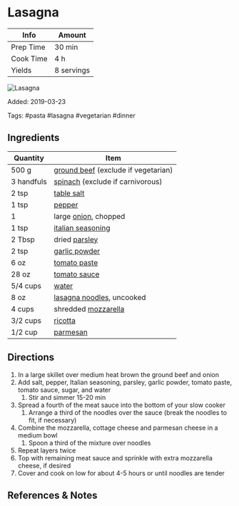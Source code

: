 # Lasagna

| Info      | Amount     |
| --------- | ---------- |
| Prep Time | 30 min     |
| Cook Time | 4 h        |
| Yields    | 8 servings |

![Lasagna](../_assets/lasagna.jpg)

Added: 2019-03-23

Tags: #pasta #lasagna #vegetarian #dinner

## Ingredients

| Quantity   | Item                                                                  |
| ---------- | --------------------------------------------------------------------- |
| 500 g      | [ground beef](../_ingredients/ground-beef.md) (exclude if vegetarian) |
| 3 handfuls | [spinach](../_ingredients/spinach.md) (exclude if carnivorous)        |
| 2 tsp      | [table salt](../_ingredients/table-salt.md)                           |
| 1 tsp      | [pepper](../_ingredients/pepper.md)                                   |
| 1          | large [onion](../_ingredients/onion.md), chopped                      |
| 1 tsp      | [italian seasoning](../_ingredients/italian-seasoning.md)             |
| 2 Tbsp     | dried [parsley](../_ingredients/parsley.md)                           |
| 2 tsp      | [garlic powder](../_ingredients/garlic-powder.md)                     |
| 6 oz       | [tomato paste](../_ingredients/tomato-paste.md)                       |
| 28 oz      | [tomato sauce](../_ingredients/tomato-sauce.md)                       |
| 5/4 cups   | [water](../_ingredients/water.md)                                     |
| 8 oz       | [lasagna noodles](../_ingredients/lasagna-noodles.md), uncooked       |
| 4 cups     | shredded [mozzarella](../_ingredients/mozzarella.md)                  |
| 3/2 cups   | [ricotta](../_ingredients/ricotta.md)                                 |
| 1/2 cup    | [parmesan](../_ingredients/parmesan.md)                               |

## Directions

1. In a large skillet over medium heat brown the ground beef and onion
2. Add salt, pepper, Italian seasoning, parsley, garlic powder, tomato paste, tomato sauce, sugar, and water
   1. Stir and simmer 15-20 min
3. Spread a fourth of the meat sauce into the bottom of your slow cooker
   1. Arrange a third of the noodles over the sauce (break the noodles to fit, if necessary)
4. Combine the mozzarella, cottage cheese and parmesan cheese in a medium bowl
   1. Spoon a third of the mixture over noodles
5. Repeat layers twice
6. Top with remaining meat sauce and sprinkle with extra mozzarella cheese, if desired
7. Cover and cook on low for about 4-5 hours or until noodles are tender

## References & Notes

[^1]: [Original recipe](https://tastesbetterfromscratch.com/slow-cooker-lasagna/)

[^2]: Substitute ground beef with 3 handfuls of spinach, if making vegetarian
